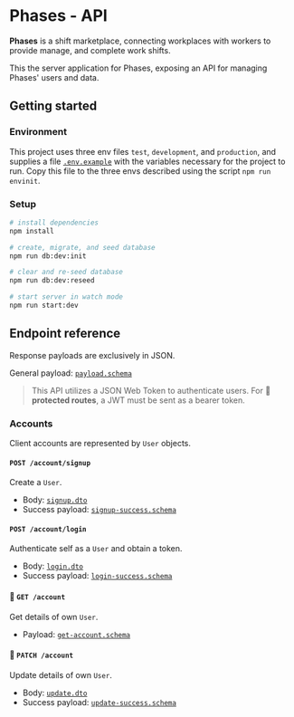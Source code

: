# Phases - API

**Phases** is a shift marketplace, connecting workplaces with workers to provide manage, and complete work shifts.

This the server application for Phases, exposing an API for managing Phases' users and data.

## Getting started

### Environment

This project uses three env files `test`, `development`, and `production`, and supplies a file [`.env.example`](./.env.example) with the variables necessary for the project to run. Copy this file to the three envs described using the script `npm run envinit`.

### Setup

```sh
# install dependencies
npm install

# create, migrate, and seed database
npm run db:dev:init

# clear and re-seed database
npm run db:dev:reseed

# start server in watch mode
npm run start:dev
```

## Endpoint reference

Response payloads are exclusively in JSON.

General payload: [`payload.schema`](./test/e2e/payload.schema.ts)

> This API utilizes a JSON Web Token to authenticate users. For **🔑 protected routes**, a JWT must be sent as a bearer token.

### Accounts

Client accounts are represented by `User` objects.

#### `POST /account/signup`

Create a `User`.

- Body: [`signup.dto`](./src/modules/account/dto/signup.dto.ts)
- Success payload: [`signup-success.schema`](./src/modules/account/payloads/signup-success.schema.ts)

#### `POST /account/login`

Authenticate self as a `User` and obtain a token.

- Body: [`login.dto`](./src/modules/account/dto/login.dto.ts)
- Success payload: [`login-success.schema`](./src/modules/account/payloads/login-success.schema.ts)

#### 🔑 `GET /account`

Get details of own `User`.

- Payload: [`get-account.schema`](./src/modules/account/payloads/get-account.schema.ts)

#### 🔑 `PATCH /account`

Update details of own `User`.

- Body: [`update.dto`](../src/modules/account/dto/update.dto.ts)
- Success payload: [`update-success.schema`](./src/modules/account/payloads/update-success.schema.ts)
